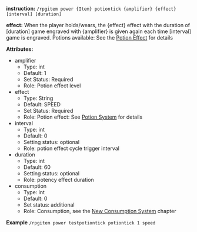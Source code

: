 **instruction:**
`/rpgitem power {Item} potiontick {amplifier} {effect} [interval] [duration]`

**effect:**
  When the player holds/wears, the {effect} effect with the duration of [duration] game engraved with {amplifier} is given again each time [interval] game is engraved. Potions available: See the [Potion Effect](/NyaaCat/RPGitems-reloaded/wiki/en:Potion-Effects) for details

**Attributes:**
- amplifier
  - Type: int
  - Default: 1
  - Set Status: Required
  - Role: Potion effect level
- effect
  - Type: String
  - Default: SPEED
  - Set Status: Required
  - Role: Potion effect: See [Potion System](/NyaaCat/RPGitems-reloaded/wiki/en:Potion-Effects) for details
- interval
  - Type: int
  - Default: 0
  - Setting status: optional
  - Role: potion effect cycle trigger interval
- duration
  - Type: int
  - Default: 60
  - Setting status: optional
  - Role: potency effect duration
- consumption
  - Type: int
  - Default: 0
  - Set status: additional
  - Role: Consumption, see the [New Consumption System](https://github.com/NyaaCat/RPGitems-reloaded/wiki/New-durability-system) chapter

**Example**
`/rpgitem power testpotiontick potiontick 1 speed `